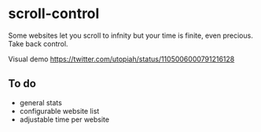 # scroll-control
Some websites let you scroll to infnity but your time is finite, even precious. Take back control.

Visual demo https://twitter.com/utopiah/status/1105006000791216128

## To do
- general stats
- configurable website list
- adjustable time per website
